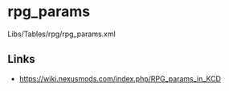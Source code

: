 # rpg_params

Libs/Tables/rpg/rpg_params.xml

## Links
- https://wiki.nexusmods.com/index.php/RPG_params_in_KCD
